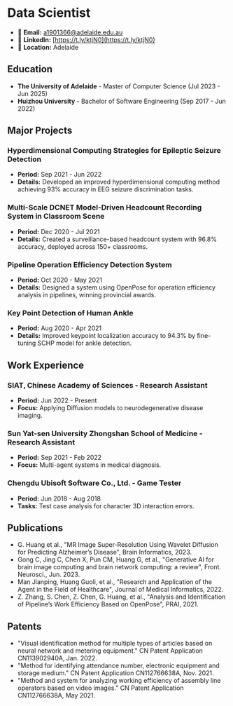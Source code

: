 # Data Scientist

- 📧 **Email:** [a1901366@adelaide.edu.au](mailto:a1901366@adelaide.edu.au)
- 🔗 **LinkedIn:** [https://t.ly/ktjN0](https://t.ly/ktjN0)
- 📍 **Location:** Adelaide

## Education

- **The University of Adelaide** - Master of Computer Science (Jul 2023 - Jun 2025)
- **Huizhou University** - Bachelor of Software Engineering (Sep 2017 - Jun 2022)

## Major Projects

### Hyperdimensional Computing Strategies for Epileptic Seizure Detection
- **Period:** Sep 2021 - Jun 2022
- **Details:** Developed an improved hyperdimensional computing method achieving 93% accuracy in EEG seizure discrimination tasks.

### Multi-Scale DCNET Model-Driven Headcount Recording System in Classroom Scene
- **Period:** Dec 2020 - Jul 2021
- **Details:** Created a surveillance-based headcount system with 96.8% accuracy, deployed across 150+ classrooms.

### Pipeline Operation Efficiency Detection System
- **Period:** Oct 2020 - May 2021
- **Details:** Designed a system using OpenPose for operation efficiency analysis in pipelines, winning provincial awards.

### Key Point Detection of Human Ankle
- **Period:** Aug 2020 - Apr 2021
- **Details:** Improved keypoint localization accuracy to 94.3% by fine-tuning SCHP model for ankle detection.

## Work Experience

### SIAT, Chinese Academy of Sciences - Research Assistant
- **Period:** Jun 2022 - Present
- **Focus:** Applying Diffusion models to neurodegenerative disease imaging.

### Sun Yat-sen University Zhongshan School of Medicine - Research Assistant
- **Period:** Sep 2021 - Feb 2022
- **Focus:** Multi-agent systems in medical diagnosis.

### Chengdu Ubisoft Software Co., Ltd. - Game Tester
- **Period:** Jun 2018 - Aug 2018
- **Tasks:** Test case analysis for character 3D interaction errors.

## Publications

- G. Huang et al., "MR Image Super-Resolution Using Wavelet Diffusion for Predicting Alzheimer’s Disease", Brain Informatics, 2023.
- Gong C, Jing C, Chen X, Pun CM, Huang G, et al., "Generative AI for brain image computing and brain network computing: a review", Front. Neurosci., Jun. 2023.
- Man Jianping, Huang Guoli, et al., "Research and Application of the Agent in the Field of Healthcare", Journal of Medical Informatics, 2022.
- Z. Zhang, S. Chen, Z. Chen, G. Huang, et al., "Analysis and Identification of Pipeline’s Work Efficiency Based on OpenPose", PRAI, 2021.

## Patents

- "Visual identification method for multiple types of articles based on neural network and metering equipment." CN Patent Application CN113902940A, Jan. 2022.
- "Method for identifying attendance number, electronic equipment and storage medium." CN Patent Application CN112766638A, Nov. 2021.
- "Method and system for analyzing working efficiency of assembly line operators based on video images." CN Patent Application CN112766638A, May 2021.
